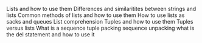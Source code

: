 Lists and how to use them
Differences and similaritites between strings and lists
Common methods of lists and how to use them
How to use lists as sacks and queues
List comprehension
Tuples and how to use them
Tuples versus lists
What is a sequence
tuple packing
sequence unpacking
what is the del statement and how to use it
